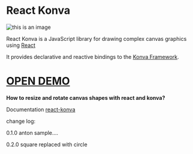 # React Konva
![this is an image](https://cloud.githubusercontent.com/assets/1443320/12193428/3bda2fcc-b623-11e5-8319-b1ccfc95eaec.png)

React Konva is a JavaScript library for drawing complex canvas graphics using [React](https://reactjs.org/)

It provides declarative and reactive bindings to the [Konva Framework](https://konvajs.org/).

# [OPEN DEMO](https://codesandbox.io/s/github/konvajs/site/tree/master/react-demos/transformer?from-embed)

**How to resize and rotate canvas shapes with react and konva?**

Documentation [react-konva](https://konvajs.org/docs/react/Transformer.html)

change log:

0.1.0 anton sample....

0.2.0 square replaced with circle
